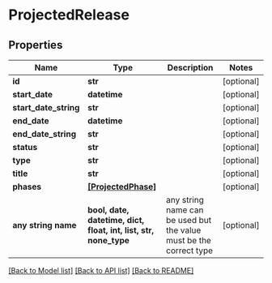 # ProjectedRelease


## Properties
Name | Type | Description | Notes
------------ | ------------- | ------------- | -------------
**id** | **str** |  | [optional] 
**start_date** | **datetime** |  | [optional] 
**start_date_string** | **str** |  | [optional] 
**end_date** | **datetime** |  | [optional] 
**end_date_string** | **str** |  | [optional] 
**status** | **str** |  | [optional] 
**type** | **str** |  | [optional] 
**title** | **str** |  | [optional] 
**phases** | [**[ProjectedPhase]**](ProjectedPhase.md) |  | [optional] 
**any string name** | **bool, date, datetime, dict, float, int, list, str, none_type** | any string name can be used but the value must be the correct type | [optional]

[[Back to Model list]](../README.md#documentation-for-models) [[Back to API list]](../README.md#documentation-for-api-endpoints) [[Back to README]](../README.md)


